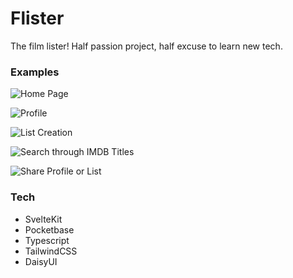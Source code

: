 # Flister
The film lister! Half passion project, half excuse to learn new tech.

### Examples
![Home Page](/flistersvkit/readme/home.png)

![Profile](/flistersvkit/readme/profile.png)

![List Creation](/flistersvkit/readme/list.png)

![Search through IMDB Titles](/flistersvkit/readme/search.png)

![Share Profile or List](/flistersvkit/readme/share.png)

### Tech
- SvelteKit
- Pocketbase
- Typescript
- TailwindCSS
- DaisyUI

